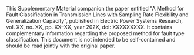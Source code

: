 This Supplementary Material companion the paper entitled "A Method for Fault Classification in Transmission Lines with Sampling Rate Flexibility and Generalization Capacity", published in Electric Power Systems Research, vol. XX, no. XX, pp. XX–XX, year 202X, doi: XXXXXXXXX. It contains complementary information regarding the proposed method for fault type classification. This document is not intended to be self-contained and should be read jointly with the original paper.
